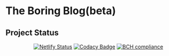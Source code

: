 # The Boring Blog(beta)

## Project Status
<div align='center'>

[![Netlify Status](https://api.netlify.com/api/v1/badges/d671afc5-0b9f-4b4e-a99a-673fd07eb3e5/deploy-status)](https://app.netlify.com/sites/theboringblog/deploys) [![Codacy Badge](https://app.codacy.com/project/badge/Grade/939d1e11b7ae43f7b9dce3ca86a9d8a4)](https://www.codacy.com/manual/ChrisAchinga/blog?utm_source=github.com&amp;utm_medium=referral&amp;utm_content=ChrisAchinga/blog&amp;utm_campaign=Badge_Grade)  [![BCH compliance](https://bettercodehub.com/edge/badge/ChrisAchinga/blog?branch=master)](https://bettercodehub.com/)
</div>


